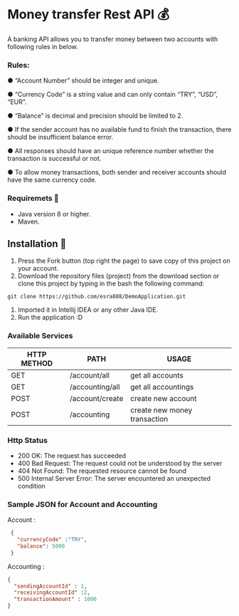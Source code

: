 # Money transfer Rest API :moneybag:

A banking API allows you to transfer money between two accounts with following rules in below.

### Rules:

● “Account Number” should be integer and unique.

● “Currency Code” is a string value and can only contain “TRY”, “USD”, “EUR”.

● “Balance” is decimal and precision should be limited to 2.

● If the sender account has no available fund to finish the transaction, there should be
insufficient balance error.

● All responses should have an unique reference number whether the transaction is
successful or not.

● To allow money transactions, both sender and receiver accounts should have the same
currency code.

### Requiremets 🔧

- Java version 8 or higher.
- Maven.

## Installation 🔌

1. Press the Fork button (top right the page) to save copy of this project on your account.
2. Download the repository files (project) from the download section or clone this project by typing in the bash the following command:

```
git clone https://github.com/esra888/DemoApplication.git
```

1. Imported it in Intellij IDEA or any other Java IDE.
2. Run the application :D

### Available Services

| HTTP METHOD | PATH            | USAGE                        |
| ----------- | --------------- | ---------------------------- |
| GET         | /account/all    | get all accounts             |
| GET         | /accounting/all | get all accountings          |
| POST        | /account/create | create new account           |
| POST        | /accounting     | create new money transaction |

### Http Status

- 200 OK: The request has succeeded
- 400 Bad Request: The request could not be understood by the server
- 404 Not Found: The requested resource cannot be found
- 500 Internal Server Error: The server encountered an unexpected condition

### Sample JSON for Account and Accounting

Account :

```json
 {
   "currencyCode" :"TRY",
   "balance": 5000
 }
```

Accounting :

```json
{
  "sendingAccountId" : 1,
  "receivingAccountId" :2,
  "transactionAmount" : 1000
}
```

